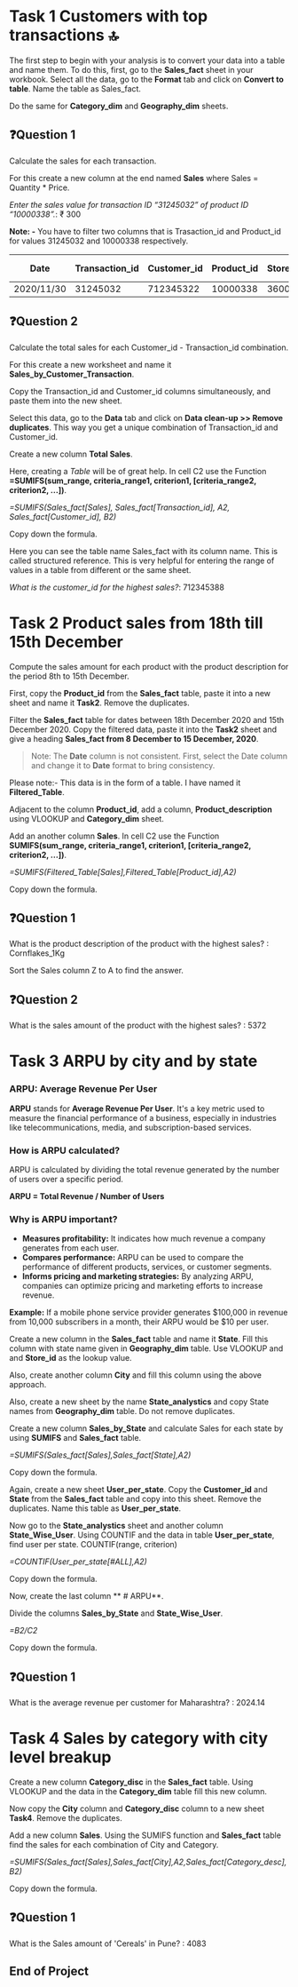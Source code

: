 # Task 1 Customers with top transactions :top:

The first step to begin with your analysis is to convert your data into a table and name them. To do this, first, go to the **Sales_fact** sheet in your workbook. Select all the data, go to the **Format** tab and click on **Convert to table**. Name the table as Sales_fact.

Do the same for **Category_dim** and **Geography_dim** sheets.

## ❓Question 1 
Calculate the sales for each transaction.

For this create a new column at the end named **Sales** where Sales = Quantity * Price.

_Enter the sales value for transaction ID “31245032” of product ID “10000338”._: ₹ 300

**Note: -** You have to filter two columns that is Trasaction_id and Product_id for values 31245032 and 10000338 respectively.

| Date       | Transaction_id | Customer_id | Product_id | Store_id |	Quantity | Price (INR) | Sales |
|------------|----------------|-------------|------------|----------|----------|-------------|-------|
| 2020/11/30 |    31245032    |  712345322  |  10000338  |  36002   |   3.00   |   100.00    | 	300  |

## ❓Question 2
Calculate the total sales for each Customer_id - Transaction_id combination.

For this create a new worksheet and name it **Sales_by_Customer_Transaction**.

Copy the Transaction_id and Customer_id columns simultaneously, and paste them into the new sheet.

Select this data, go to the **Data** tab and click on **Data clean-up >> Remove duplicates**. This way you get a unique combination of Transaction_id and Customer_id.

Create a new column **Total Sales**. 

Here, creating a _Table_ will be of great help. In cell C2 use the Function **=SUMIFS(sum_range, criteria_range1, criterion1, [criteria_range2, criterion2, ...])**.

_=SUMIFS(Sales_fact[Sales], Sales_fact[Transaction_id], A2, Sales_fact[Customer_id], B2)_

Copy down the formula.

Here you can see the table name Sales_fact with its column name. This is called structured reference. This is very helpful for entering the range of values in a table from different or the same sheet.

_What is the customer_id for the highest sales?_: 712345388

# Task 2 Product sales from 18th till 15th December
Compute the sales amount for each product with the product description for the period 8th to 15th December.

First, copy the **Product_id** from the **Sales_fact** table, paste it into a new sheet and name it **Task2**. Remove the duplicates.

Filter the **Sales_fact** table for dates between 18th December 2020 and 15th December 2020. Copy the filtered data, paste it into the **Task2** sheet and give a heading **Sales_fact from 8 December to 15 December, 2020**. 

> Note: The **Date** column is not consistent. First, select the Date column and change it to **Date** format to bring consistency.

Please note:- This data is in the form of a table. I have named it **Filtered_Table**.

Adjacent to the column **Product_id**, add a column, **Product_description** using VLOOKUP and **Category_dim** sheet.

Add an another column **Sales**. In cell C2 use the Function **SUMIFS(sum_range, criteria_range1, criterion1, [criteria_range2, criterion2, ...])**.

_=SUMIFS(Filtered_Table[Sales],Filtered_Table[Product_id],A2)_

Copy down the formula.

## ❓Question 1
What is the product description of the product with the highest sales? : Cornflakes_1Kg

Sort the Sales column Z to A to find the answer.

## ❓Question 2
What is the sales amount of the product with the highest sales? : 5372

# Task 3 ARPU by city and by state

### ARPU: Average Revenue Per User

**ARPU** stands for **Average Revenue Per User**. It's a key metric used to measure the financial performance of a business, especially in industries like telecommunications, media, and subscription-based services.

### How is ARPU calculated?
ARPU is calculated by dividing the total revenue generated by the number of users over a specific period.

**ARPU = Total Revenue / Number of Users**

### Why is ARPU important?
* **Measures profitability:** It indicates how much revenue a company generates from each user.
* **Compares performance:** ARPU can be used to compare the performance of different products, services, or customer segments.
* **Informs pricing and marketing strategies:** By analyzing ARPU, companies can optimize pricing and marketing efforts to increase revenue.

**Example:**
If a mobile phone service provider generates $100,000 in revenue from 10,000 subscribers in a month, their ARPU would be $10 per user.

Create a new column in the **Sales_fact** table and name it **State**. Fill this column with state name given in **Geography_dim** table. Use VLOOKUP and and **Store_id** as the lookup value.

Also, create another column **City** and fill this column using the above approach.

Also, create a new sheet by the name **State_analystics** and copy State names from **Geography_dim** table. Do not remove duplicates.

Create a new column **Sales_by_State** and calculate Sales for each state by using **SUMIFS** and **Sales_fact** table.

_=SUMIFS(Sales_fact[Sales],Sales_fact[State],A2)_

Copy down the formula.

Again, create a new sheet **User_per_state**. Copy the **Customer_id** and **State** from the **Sales_fact** table and copy into this sheet. Remove the duplicates. Name this table as **User_per_state**.

Now go to the **State_analystics** sheet and another column **State_Wise_User**. Using COUNTIF and the data in table **User_per_state**, find user per state.
COUNTIF(range, criterion)

_=COUNTIF(User_per_state[#ALL],A2)_

Copy down the formula.

Now, create the last column ** # ARPU**. 

Divide the columns **Sales_by_State** and **State_Wise_User**.

_=B2/C2_

Copy down the formula.

## ❓Question 1
What is the average revenue per customer for Maharashtra? : 2024.14

# Task 4 Sales by category with city level breakup

Create a new column **Category_disc** in the **Sales_fact** table. Using VLOOKUP and the data in the **Category_dim** table fill this new column.

Now copy the **City** column and **Category_disc** column to a new sheet **Task4**. Remove the duplicates.

Add a new column **Sales**. Using the SUMIFS function and **Sales_fact** table find the sales for each combination of City and Category.

_=SUMIFS(Sales_fact[Sales],Sales_fact[City],A2,Sales_fact[Category_desc],B2)_

Copy down the formula.

## ❓Question 1
What is the Sales amount of 'Cereals' in Pune? : 4083


End of Project
--
